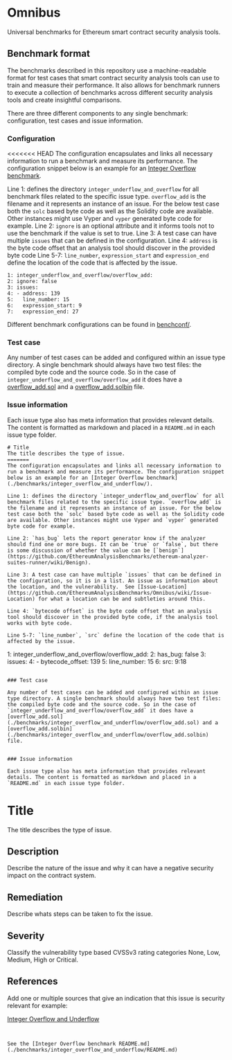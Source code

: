 # Omnibus

Universal benchmarks for Ethereum smart contract security analysis tools.

## Benchmark format 

The benchmarks described in this repository use a machine-readable format for test cases that smart contract security analysis tools can use to train and measure their performance. It also allows for benchmark runners to execute a collection of benchmarks across different security analysis tools and create insightful comparisons. 

There are three different components to any single benchmark: configuration, test cases and issue information.

### Configuration

<<<<<<< HEAD
The configuration encapsulates and links all necessary information to run a benchmark and measure its performance. The configuration snippet below is an example for an [Integer Overflow benchmark](./benchmarks/integer_overflow_and_underflow/). 

Line 1: defines the directory `integer_underflow_and_overflow` for all benchmark files related to the specific issue type. `overflow_add` is the filename and it represents an instance of an issue. For the below test case both the `solc` based byte code as well as the Solidity code are available. Other instances might use Vyper and `vyper` generated byte code for example. 
Line 2: `ignore` is an optional attribute and it informs tools not to use the benchmark if the value is set to true. 
Line 3: A test case can have multiple `issues` that can be defined in the configuration. 
Line 4: `address` is the byte code offset that an analysis tool should discover in the provided byte code
Line 5-7: `line_number`, `expression_start` and `expression_end` define the location of the code that is affected by the issue.

```
1: integer_underflow_and_overflow/overflow_add:
2: ignore: false 
3: issues: 
4: - address: 139
5:   line_number: 15
6:   expression_start: 9 
7:   expression_end: 27
```

Different benchmark configurations can be found in [benchconf/](./benchconf/). 

### Test case 

Any number of test cases can be added and configured within an issue type directory. A single benchmark should always have two test files: the compiled byte code and the source code. So in the case of `integer_underflow_and_overflow/overflow_add` it does have a [overflow_add.sol](./benchmarks/integer_overflow_and_underflow/overflow_add.sol) and a [overflow_add.solbin](./benchmarks/integer_overflow_and_underflow/overflow_add.solbin) file. 


### Issue information 

Each issue type also has meta information that provides relevant details. The content is formatted as markdown and placed in a `README.md` in each issue type folder. 

```
# Title 
The title describes the type of issue. 
=======
The configuration encapsulates and links all necessary information to run a benchmark and measure its performance. The configuration snippet below is an example for an [Integer Overflow benchmark](./benchmarks/integer_overflow_and_underflow/).

Line 1: defines the directory `integer_underflow_and_overflow` for all benchmark files related to the specific issue type. `overflow_add` is the filename and it represents an instance of an issue. For the below test case both the `solc` based byte code as well as the Solidity code are available. Other instances might use Vyper and `vyper` generated byte code for example.

Line 2: `has_bug` lets the report generator know if the analyzer should find one or more bugs. It can be `true` or `false`, but there is some discussion of whether the value can be [`benign`](https://github.com/EthereumAnalysisBenchmarks/ethereum-analyzer-suites-runner/wiki/Benign).

Line 3: A test case can have multiple `issues` that can be defined in the configuration, so it is in a list. An issue as information about the location, and the vulnerability.  See [Issue-Location](https://github.com/EthereumAnalysisBenchmarks/Omnibus/wiki/Issue-Location) for what a location can be and subtleties around this.

Line 4: `bytecode offset` is the byte code offset that an analysis tool should discover in the provided byte code, if the analysis tool works with byte code.

Line 5-7: `line_number`, `src` define the location of the code that is affected by the issue.

```
1: integer_underflow_and_overflow/overflow_add:
2: has_bug: false
3: issues:
4: - bytecode_offset: 139
5:   line_number: 15
6:   src: 9:18
```

### Test case

Any number of test cases can be added and configured within an issue type directory. A single benchmark should always have two test files: the compiled byte code and the source code. So in the case of `integer_underflow_and_overflow/overflow_add` it does have a [overflow_add.sol](./benchmarks/integer_overflow_and_underflow/overflow_add.sol) and a [overflow_add.solbin](./benchmarks/integer_overflow_and_underflow/overflow_add.solbin) file.


### Issue information

Each issue type also has meta information that provides relevant details. The content is formatted as markdown and placed in a `README.md` in each issue type folder.

```
# Title
The title describes the type of issue.

## Description
Describe the nature of the issue and why it can have a negative security impact on the contract system.

## Remediation
Describe whats steps can be taken to fix the issue.


## Severity
Classify the vulnerability type based CVSSv3 rating categories None, Low, Medium, High or Critical.

## References
Add one or multiple sources that give an indication that this issue is security relevant for example:

[Integer Overflow and Underflow](https://consensys.github.io/smart-contract-best-practices/known_attacks/#integer-overflow-and-underflow)

```


See the [Integer Overflow benchmark README.md](./benchmarks/integer_overflow_and_underflow/README.md)


